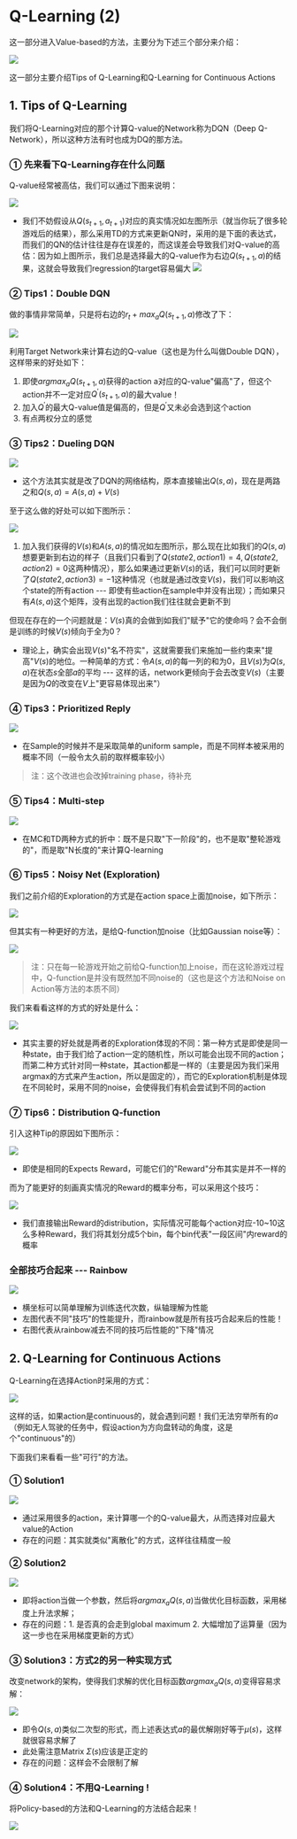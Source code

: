 # Q-Learning (2)

这一部分进入Value-based的方法，主要分为下述三个部分来介绍：

![](png/e1.png)

这一部分主要介绍Tips of Q-Learning和Q-Learning for Continuous Actions

## 1. Tips of Q-Learning

我们将Q-Learning对应的那个计算Q-value的Network称为DQN（Deep Q-Network），所以这种方法有时也成为DQ的那方法。

### ① 先来看下Q-Learning存在什么问题

Q-value经常被高估，我们可以通过下图来说明：

![](png/e2.png)

- 我们不妨假设从$Q(s_{t+1},a_{t+1})$对应的真实情况如左图所示（就当你玩了很多轮游戏后的结果），那么采用TD的方式来更新QN时，采用的是下面的表达式，而我们的QN的估计往往是存在误差的，而这误差会导致我们对Q-value的高估：因为如上图所示，我们总是选择最大的Q-value作为右边$Q(s_{t+1},a)$的结果，这就会导致我们regression的target容易偏大
  ![](png/e3.png)

### ② Tips1：Double DQN

做的事情非常简单，只是将右边的$r_t+max_aQ(s_{t+1},a)$修改了下：

![](png/e4.png)

利用Target Network来计算右边的Q-value（这也是为什么叫做Double DQN），这样带来的好处如下：

1. 即使$argmax_aQ(s_{t+1},a)$获得的action a对应的Q-value"偏高"了，但这个action并不一定对应$Q^{'}(s_{t+1},a)$的最大value！
2. 加入$Q^{'}$的最大Q-value值是偏高的，但是$Q^{'}$又未必会选到这个action
3. 有点两权分立的感觉

### ③ Tips2：Dueling DQN

![](png/e5.png)

- 这个方法其实就是改了DQN的网络结构，原本直接输出$Q(s,a)$，现在是两路之和$Q(s,a)=A(s,a)+V(s)$

至于这么做的好处可以如下图所示：

![](png/e6.png)

1. 加入我们获得的$V(s)$和$A(s,a)$的情况如左图所示，那么现在比如我们的$Q(s,a)$想要更新到右边的样子（且我们只看到了$Q(state2,action1)=4,Q(state2,action2)=0$这两种情况），那么如果通过更新$V(s)$的话，我们可以同时更新了$Q(state2,action3)=-1$这种情况（也就是通过改变$V(s)$，我们可以影响这个state的所有action --- 即使有些action在sample中并没有出现）；而如果只有$A(s,a)$这个矩阵，没有出现的action我们往往就会更新不到

但现在存在的一个问题就是：$V(s)$真的会做到如我们"赋予"它的使命吗？会不会倒是训练的时候$V(s)$倾向于全为0？

- 理论上，确实会出现$V(s)$"名不符实"，这就需要我们来施加一些约束来"提高"$V(s)$的地位。一种简单的方式：令$A(s,a)$的每一列的和为0，且$V(s)$为$Q(s,a)$在状态$s$全部$a$的平均 --- 这样的话，network更倾向于会去改变$V(s)$（主要是因为$Q$的改变在$V$上"更容易体现出来"）

### ④ Tips3：Prioritized Reply 

![](png/e7.png)

- 在Sample的时候并不是采取简单的uniform sample，而是不同样本被采用的概率不同（一般令太久前的取样概率较小）

> 注：这个改进也会改掉training phase，待补充

### ⑤ Tips4：Multi-step

![](png/e8.png)

- 在MC和TD两种方式的折中：既不是只取"下一阶段"的，也不是取"整轮游戏的"，而是取"N长度的"来计算Q-learning

### ⑥ Tips5：Noisy Net (Exploration)

我们之前介绍的Exploration的方式是在action space上面加noise，如下所示：

![](png/e9.png)

但其实有一种更好的方法，是给Q-function加noise（比如Gaussian noise等）：

![](png/e10.png)

> 注：只在每一轮游戏开始之前给Q-function加上noise，而在这轮游戏过程中，Q-function是并没有既然加不同noise的（这也是这个方法和Noise on Action等方法的本质不同）

我们来看看这样的方式的好处是什么：

![](png/e11.png)

- 其实主要的好处就是两者的Exploration体现的不同：第一种方式是即使是同一种state，由于我们给了action一定的随机性，所以可能会出现不同的action；而第二种方式针对同一种state，其action都是一样的（主要是因为我们采用argmax的方式来产生action，所以是固定的），而它的Exploration机制是体现在不同轮时，采用不同的noise，会使得我们有机会尝试到不同的action

### ⑦ Tips6：Distribution Q-function

引入这种Tip的原因如下图所示：

![](png/e12.png)

- 即使是相同的Expects Reward，可能它们的"Reward"分布其实是并不一样的

而为了能更好的刻画真实情况的Reward的概率分布，可以采用这个技巧：

![](png/e13.png)

- 我们直接输出Reward的distribution，实际情况可能每个action对应-10~10这么多种Reward，我们将其划分成5个bin，每个bin代表"一段区间"内reward的概率

### 全部技巧合起来 --- Rainbow

![](png/e14.png)

- 横坐标可以简单理解为训练迭代次数，纵轴理解为性能
- 左图代表不同"技巧"的性能提升，而rainbow就是所有技巧合起来后的性能！
- 右图代表从rainbow减去不同的技巧后性能的"下降"情况

## 2. Q-Learning for Continuous Actions

Q-Learning在选择Action时采用的方式：

![](png/e15.png)

这样的话，如果action是continuous的，就会遇到问题！我们无法穷举所有的$a$（例如无人驾驶的任务中，假设action为方向盘转动的角度，这是个"continuous"的）

下面我们来看看一些"可行"的方法。

### ① Solution1

![](png/e16.png)

- 通过采用很多的action，来计算哪一个的Q-value最大，从而选择对应最大value的Action
- 存在的问题：其实就类似"离散化"的方式，这样往往精度一般

### ② Solution2

![](png/e17.png)

- 即将action当做一个参数，然后将$argmax_aQ(s,a)$当做优化目标函数，采用梯度上升法求解；
- 存在的问题：1. 是否真的会走到global maximum  2. 大幅增加了运算量（因为这一步也在采用梯度更新的方式）

### ③ Solution3：方式2的另一种实现方式

改变network的架构，使得我们求解的优化目标函数$argmax_aQ(s,a)$变得容易求解：

![](png/e18.png)

- 即令$Q(s,a)$类似二次型的形式，而上述表达式$a$的最优解刚好等于$\mu(s)$，这样就很容易求解了
- 此处需注意Matrix $\Sigma(s)$应该是正定的
- 存在的问题：这样会不会限制了解

### ④ Solution4：不用Q-Learning !

将Policy-based的方法和Q-Learning的方法结合起来！

![](png/e19.png)

